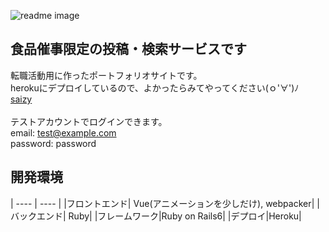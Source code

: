 ![readme image](https://user-images.githubusercontent.com/71591009/124362711-a7d37380-dc71-11eb-925e-d07c86beafa7.png)

## 食品催事限定の投稿・検索サービスです
転職活動用に作ったポートフォリオサイトです。<br>
herokuにデプロイしているので、よかったらみてやってください(ｏ'∀')ﾉ<br>
[saizy](https://saizy.herokuapp.com/)<br>
<br>
テストアカウントでログインできます。<br>
email: test@example.com<br>
password: password<br>

## 開発環境
| ---- | ---- | 
|フロントエンド| Vue(アニメーションを少しだけ), webpacker|
|バックエンド| Ruby|
|フレームワーク|Ruby on Rails6|
|デプロイ|Heroku|




